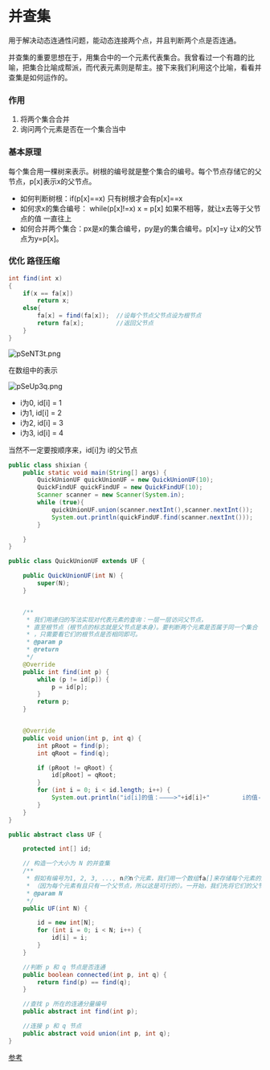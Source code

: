 # 并查集

用于解决动态连通性问题，能动态连接两个点，并且判断两个点是否连通。


并查集的重要思想在于，用集合中的一个元素代表集合。我曾看过一个有趣的比喻，把集合比喻成帮派，而代表元素则是帮主。接下来我们利用这个比喻，看看并查集是如何运作的。

### 作用
1. 将两个集合合并
2. 询问两个元素是否在一个集合当中

### 基本原理

每个集合用一棵树来表示。树根的编号就是整个集合的编号。每个节点存储它的父节点，p[x]表示x的父节点。

- 如何判断树根：if(p[x]==x) 只有树根才会有p[x]==x
- 如何求x的集合编号： while(p[x]!=x) x = p[x] 如果不相等，就让x去等于父节点的值 一直往上
- 如何合并两个集合：px是x的集合编号，py是y的集合编号。p[x]=y 让x的父节点为y=p[x]。

### 优化 路径压缩

```java
int find(int x)
{
    if(x == fa[x])
        return x;
    else{
        fa[x] = find(fa[x]);  //设每个节点父节点设为根节点
        return fa[x];         //返回父节点
    }
}

```

![pSeNT3t.png](https://s1.ax1x.com/2023/01/09/pSeNT3t.png)

在数组中的表示

![pSeUp3q.png](https://s1.ax1x.com/2023/01/09/pSeUp3q.png)

- i为0, id[i] = 1
- i为1, id[i] = 2
- i为2, id[i] = 3
- i为3, id[i] = 4

当然不一定要按顺序来，id[i]为 i的父节点


```java
public class shixian {
    public static void main(String[] args) {
        QuickUnionUF quickUnionUF = new QuickUnionUF(10);
        QuickFindUF quickFindUF = new QuickFindUF(10);
        Scanner scanner = new Scanner(System.in);
        while (true){
            quickUnionUF.union(scanner.nextInt(),scanner.nextInt());
            System.out.println(quickFindUF.find(scanner.nextInt()));
        }

    }
}

public class QuickUnionUF extends UF {

    public QuickUnionUF(int N) {
        super(N);
    }


    /**
     * 我们用递归的写法实现对代表元素的查询：一层一层访问父节点，
     * 直至根节点（根节点的标志就是父节点是本身）。要判断两个元素是否属于同一个集合
     * ，只需要看它们的根节点是否相同即可。
     * @param p
     * @return
     */
    @Override
    public int find(int p) {
        while (p != id[p]) {
            p = id[p];
        }
        return p;
    }


    @Override
    public void union(int p, int q) {
        int pRoot = find(p);
        int qRoot = find(q);

        if (pRoot != qRoot) {
            id[pRoot] = qRoot;
        }
        for (int i = 0; i < id.length; i++) {
            System.out.println("id[i]的值：————>"+id[i]+"         i的值--》"+i);
        }
    }
}

public abstract class UF {

    protected int[] id;

    // 构造一个大小为 N 的并查集
    /**
     * 假如有编号为1, 2, 3, ..., n的n个元素，我们用一个数组fa[]来存储每个元素的父节点
     * （因为每个元素有且只有一个父节点，所以这是可行的）。一开始，我们先将它们的父节点设为自己。
     * @param N
     */
    public UF(int N) {

        id = new int[N];
        for (int i = 0; i < N; i++) {
            id[i] = i;
        }
    }

    //判断 p 和 q 节点是否连通
    public boolean connected(int p, int q) {
        return find(p) == find(q);
    }

    //查找 p 所在的连通分量编号
    public abstract int find(int p);

    //连接 p 和 q 节点
    public abstract void union(int p, int q);
}
```

[参考](https://zhuanlan.zhihu.com/p/93647900)